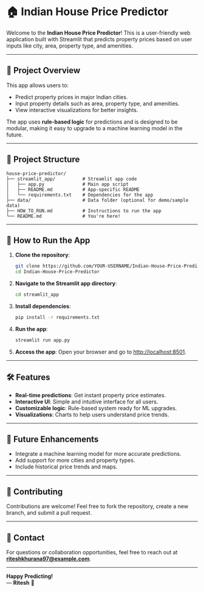 # 🏠 Indian House Price Predictor

Welcome to the **Indian House Price Predictor**! This is a user-friendly web application built with Streamlit that predicts property prices based on user inputs like city, area, property type, and amenities.

---

## 📖 Project Overview

This app allows users to:
- Predict property prices in major Indian cities.
- Input property details such as area, property type, and amenities.
- View interactive visualizations for better insights.

The app uses **rule-based logic** for predictions and is designed to be modular, making it easy to upgrade to a machine learning model in the future.

---

## 📂 Project Structure

```
house-price-predictor/
├── streamlit_app/          # Streamlit app code
│   ├── app.py              # Main app script
│   ├── README.md           # App-specific README
│   └── requirements.txt    # Dependencies for the app
├── data/                   # Data folder (optional for demo/sample data)
├── HOW_TO_RUN.md           # Instructions to run the app
└── README.md               # You're here!
```

---

## 🚀 How to Run the App

1. **Clone the repository**:
   ```bash
   git clone https://github.com/YOUR-USERNAME/Indian-House-Price-Predictor.git
   cd Indian-House-Price-Predictor
   ```

2. **Navigate to the Streamlit app directory**:
   ```bash
   cd streamlit_app
   ```

3. **Install dependencies**:
   ```bash
   pip install -r requirements.txt
   ```

4. **Run the app**:
   ```bash
   streamlit run app.py
   ```

5. **Access the app**:
   Open your browser and go to [http://localhost:8501](http://localhost:8501).

---

## 🛠️ Features

- **Real-time predictions**: Get instant property price estimates.
- **Interactive UI**: Simple and intuitive interface for all users.
- **Customizable logic**: Rule-based system ready for ML upgrades.
- **Visualizations**: Charts to help users understand price trends.

---

## 🔮 Future Enhancements

- Integrate a machine learning model for more accurate predictions.
- Add support for more cities and property types.
- Include historical price trends and maps.

---

## 🤝 Contributing

Contributions are welcome! Feel free to fork the repository, create a new branch, and submit a pull request.

---

## 📧 Contact

For questions or collaboration opportunities, feel free to reach out at **riteshkhurana97@example.com**.

---

**Happy Predicting!**  
— **Ritesh** 🚀
